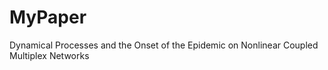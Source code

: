 # MyPaper
Dynamical Processes and the Onset of the Epidemic on Nonlinear Coupled Multiplex Networks
